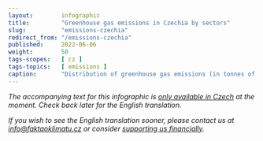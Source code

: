 ```yaml
---
layout:        infographic
title:         "Greenhouse gas emissions in Czechia by sectors"
slug:          "emissions-czechia"
redirect_from: "/emissions-czechia"
published:     2022-06-06
weight:        50
tags-scopes:   [ cz ]
tags-topics:   [ emissions ]
caption:       "Distribution of greenhouse gas emissions (in tonnes of CO2 equivalent) in Czechia per year and sector. In 2018, the country's total annual emissions were 129.39 million tonnes, which was 12.19t CO2eq per capita."
---
```


_The accompanying text for this infographic is [only available in Czech](https://faktaoklimatu.cz/infografiky/emise-cr-detail) at the moment. Check back later for the English translation._

_If you wish to see the English translation sooner, please contact us at [info@faktaoklimatu.cz](mailto:info@faktaoklimatu.cz) or consider [supporting us financially](https://www.darujme.cz/projekt/1203742)._
